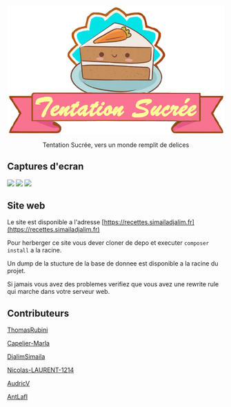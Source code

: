 ![Logo](static/img/logo.png)
<p align="center"> Tentation Sucrée, vers un monde remplit de delices</p>

## Captures d'ecran

![](https://cdn.discordapp.com/attachments/1068466269835239463/1068466301934256149/image.png)
![](https://cdn.discordapp.com/attachments/1068466269835239463/1068466859747315752/image.png)
![](https://cdn.discordapp.com/attachments/1068466269835239463/1068467427429593108/image.png)

## Site web

Le site est disponible a l'adresse [https://recettes.simailadjalim.fr](https://recettes.simailadjalim.fr)

Pour herberger ce site vous dever cloner de depo et executer ```composer install``` a la racine.

Un dump de la stucture de la base de donnee est disponible a la racine du projet.

Si jamais vous avez des problemes verifiez que vous avez une rewrite rule qui marche dans votre serveur web.

## Contributeurs

[ThomasRubini](https://github.com/ThomasRubini)

[Capelier-Marla](https://github.com/Capelier-Marla)

[DjalimSimaila](https://github.com/DjalimSimaila)

[Nicolas-LAURENT-1214](https://github.com/Nicolas-LAURENT-1214)

[AudricV](https://github.com/AudricV)

[AntLafI](https://github.com/AntLafI)
